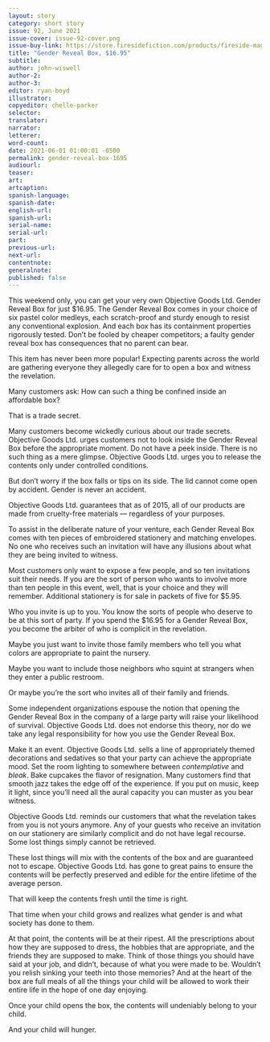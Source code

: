 ```yaml
---
layout: story
category: short story
issue: 92, June 2021
issue-cover: issue-92-cover.png
issue-buy-link: https://store.firesidefiction.com/products/fireside-magazine-issue-92-june-2021
title: "Gender Reveal Box, $16.95"
subtitle:
author: john-wiswell
author-2:
author-3:
editor: ryan-boyd
illustrator:
copyeditor: chelle-parker
selector:
translator:
narrator:
letterer:
word-count:
date: 2021-06-01 01:00:01 -0500
permalink: gender-reveal-box-1695
audiourl:
teaser:
art:
artcaption:
spanish-language:
spanish-date:
english-url:
spanish-url:
serial-name:
serial-url:
part:
previous-url:
next-url:
contentnote:
generalnote:
published: false
---
```

This weekend only, you can get your very own Objective Goods Ltd. Gender Reveal Box for just $16.95. The Gender Reveal Box comes in your choice of six pastel color medleys, each scratch-proof and sturdy enough to resist any conventional explosion. And each box has its containment properties rigorously tested. Don’t be fooled by cheaper competitors; a faulty gender reveal box has consequences that no parent can bear.

This item has never been more popular! Expecting parents across the world are gathering everyone they allegedly care for to open a box and witness the revelation.

Many customers ask: How can such a thing be confined inside an affordable box?

That is a trade secret.

Many customers become wickedly curious about our trade secrets. Objective Goods Ltd. urges customers not to look inside the Gender Reveal Box before the appropriate moment. Do not have a peek inside. There is no such thing as a mere glimpse. Objective Goods Ltd. urges you to release the contents only under controlled conditions.

But don’t worry if the box falls or tips on its side. The lid cannot come open by accident. Gender is never an accident.

Objective Goods Ltd. guarantees that as of 2015, all of our products are made from cruelty-free materials — regardless of your purposes.

To assist in the deliberate nature of your venture, each Gender Reveal Box comes with ten pieces of embroidered stationery and matching envelopes. No one who receives such an invitation will have any illusions about what they are being invited to witness.

Most customers only want to expose a few people, and so ten invitations suit their needs. If you are the sort of person who wants to involve more than ten people in this event, well, that is your choice and they will remember. Additional stationery is for sale in packets of five for $5.95.

Who you invite is up to you. You know the sorts of people who deserve to be at this sort of party. If you spend the $16.95 for a Gender Reveal Box, you become the arbiter of who is complicit in the revelation.

Maybe you just want to invite those family members who tell you what colors are appropriate to paint the nursery.

Maybe you want to include those neighbors who squint at strangers when they enter a public restroom.

Or maybe you’re the sort who invites all of their family and friends.

Some independent organizations espouse the notion that opening the Gender Reveal Box in the company of a large party will raise your likelihood of survival. Objective Goods Ltd. does not endorse this theory, nor do we take any legal responsibility for how you use the Gender Reveal Box.

Make it an event. Objective Goods Ltd. sells a line of appropriately themed decorations and sedatives so that your party can achieve the appropriate mood. Set the room lighting to somewhere between _contemplative_ and _bleak_. Bake cupcakes the flavor of resignation. Many customers find that smooth jazz takes the edge off of the experience. If you put on music, keep it light, since you’ll need all the aural capacity you can muster as you bear witness.

Objective Goods Ltd. reminds our customers that what the revelation takes from you is not yours anymore. Any of your guests who receive an invitation on our stationery are similarly complicit and do not have legal recourse. Some lost things simply cannot be retrieved.

These lost things will mix with the contents of the box and are guaranteed not to escape. Objective Goods Ltd. has gone to great pains to ensure the contents will be perfectly preserved and edible for the entire lifetime of the average person.

That will keep the contents fresh until the time is right.

That time when your child grows and realizes what gender is and what society has done to them.

At that point, the contents will be at their ripest. All the prescriptions about how they are supposed to dress, the hobbies that are appropriate, and the friends they are supposed to make. Think of those things you should have said at your job, and didn’t, because of what you were made to be. Wouldn’t you relish sinking your teeth into those memories? And at the heart of the box are full meals of all the things your child will be allowed to work their entire life in the hope of one day enjoying.

Once your child opens the box, the contents will undeniably belong to your child.

And your child will hunger.
